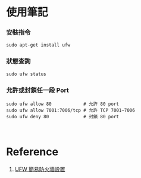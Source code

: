 # 使用筆記

### 安裝指令

```
sudo apt-get install ufw
```

### 狀態查詢

```shell
sudo ufw status
```

### 允許或封鎖任一段 Port

```
sudo ufw allow 80            # 允許 80 port
sudo ufw allow 7001:7006/tcp # 允許 TCP 7001~7006
sudo ufw deny 80             # 封鎖 80 port
```

<br/>

# Reference

1. [UFW 簡易防火牆設置](https://noob.tw/ufw/)